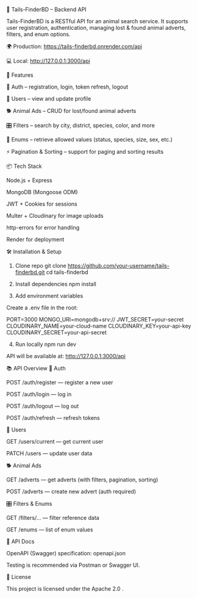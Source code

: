 🐾 Tails-FinderBD – Backend API

Tails-FinderBD is a RESTful API for an animal search service.
It supports user registration, authentication, managing lost & found animal adverts, filters, and enum options.

🌍 Production: https://tails-finderbd.onrender.com/api

💻 Local: http://127.0.0.1:3000/api

🚀 Features

🔐 Auth – registration, login, token refresh, logout

👤 Users – view and update profile

🐕 Animal Ads – CRUD for lost/found animal adverts

🎛 Filters – search by city, district, species, color, and more

📑 Enums – retrieve allowed values (status, species, size, sex, etc.)

⚡ Pagination & Sorting – support for paging and sorting results

📦 Tech Stack

Node.js + Express

MongoDB (Mongoose ODM)

JWT + Cookies for sessions

Multer + Cloudinary for image uploads

http-errors for error handling

Render for deployment

🛠 Installation & Setup
1. Clone repo
git clone https://github.com/your-username/tails-finderbd.git
cd tails-finderbd

2. Install dependencies
npm install

3. Add environment variables

Create a .env file in the root:

PORT=3000
MONGO_URI=mongodb+srv://<your-db-uri>
JWT_SECRET=your-secret
CLOUDINARY_NAME=your-cloud-name
CLOUDINARY_KEY=your-api-key
CLOUDINARY_SECRET=your-api-secret

4. Run locally
npm run dev


API will be available at: http://127.0.0.1:3000/api

📚 API Overview
🔐 Auth

POST /auth/register — register a new user

POST /auth/login — log in

POST /auth/logout — log out

POST /auth/refresh — refresh tokens

👤 Users

GET /users/current — get current user

PATCH /users — update user data

🐕 Animal Ads

GET /adverts — get adverts (with filters, pagination, sorting)

POST /adverts — create new advert (auth required)

🎛 Filters & Enums

GET /filters/... — filter reference data

GET /enums — list of enum values

📖 API Docs

OpenAPI (Swagger) specification: openapi.json

Testing is recommended via Postman or Swagger UI.

📄 License

This project is licensed under the Apache 2.0
.

